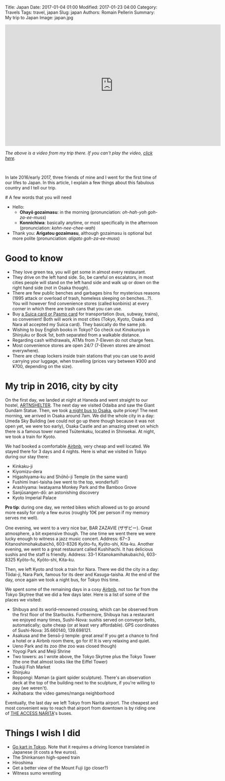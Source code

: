 Title: Japan
Date: 2017-01-04 01:00
Modified: 2017-01-23 04:00
Category: Travels
Tags: travel, japan
Slug: japan
Authors: Romain Pellerin
Summary: My trip to Japan
Image: japan.jpg

<iframe width="700" height="394" src="https://www.youtube-nocookie.com/embed/PxHEtFqoWr0?rel=0" frameborder="0" allowfullscreen></iframe>

*The above is a video from my trip there. If you can't play the video, <a href="https://www.youtube.com/watch?v=PxHEtFqoWr0" target="_blank">click here</a>.*

<br />

In late 2016/early 2017, three friends of mine and I went for the first time of our lifes to Japan. In this article, I explain a few things about this fabulous country and I tell our trip.

# A few words that you will need

- Hello:
    - **Ohayō gozaimasu**: in the morning (pronunciation: *oh-hah-yoh goh-za-ee-muss*)
    - **Konnichiwa**: basically anytime, or most specifically in the afternoon (pronunciation: *kohn-nee-chee-wah*)
- Thank you: **Arigatou gozaimasu**, although gozaimasu is optional but more polite (pronunciation: *aligato goh-za-ee-muss*)

# Good to know

- They love green tea, you will get some in almost every restaurant.
- They drive on the left hand side. So, be careful on escalators, in most cities people will stand on the left hand side and walk up or down on the right hand side (not in Osaka though).
- There are few public benches and garbages bins for mysterious reasons (1995 attack or overload of trash, homeless sleeping on benches...?). You will however find convenience stores (called konbinis) at every corner in which there are trash cans that you can use.
- Buy [a Suica card or Pasmo card](http://www.japan-guide.com/e/e2359_003.html) for transportation (bus, subway, trains), so convenient! Both will work in most cities (Tokyo, Kyoto, Osaka and Nara all accepted my Suica card). They basically do the same job.
- Wishing to buy English books in Tokyo? Go check out Kinokuniya in Shinjuku or Book 1st, both separated from a walkable distance.
- Regarding cash withdrawals, ATMs from 7-Eleven do not charge fees.
- Most convenience stores are open 24/7 (7-Eleven stores are almost everywhere).
- There are cheap lockers inside train stations that you can use to avoid carrying your luggage, when travelling (prices vary between ¥300 and ¥700, depending on the size).

# My trip in 2016, city by city

On the first day, we landed at night at Haneda and went straight to our hostel, [ARTNSHELTER](http://www.hostelworld.com/hosteldetails.php/ARTnSHELTER/Tokyo/101399). The next day we visited Odaiba and saw the Giant Gundam Statue. Then, we took [a night bus to Osaka](http://www.jnto.go.jp/eng/arrange/travel/practical/pdf/highwaybus_tokyo_kyoto_nara_osaka.pdf), quite pricey! The next morning, we arrived in Osaka around 7am. We did the whole city in a day: Umeda Sky Building (we could not go up there though because it was not open yet, we were too early), Osaka Castle and an amazing street on which there is a famous tower named Tsūtenkaku, located in Shinsekai. At night, we took a train for Kyoto.

We had booked a comfortable [Airbnb](https://www.airbnb.com/rooms/9868312), very cheap and well located. We stayed there for 3 days and 4 nights. Here is what we visited in Tokyo during our stay there:

- Kinkaku-ji
- Kiyomizu-dera
- Higashiyama-ku and Shōhō-ji Temple (in the same ward)
- Fushimi Inari-taisha (we went to the top, wonderful!)
- Arashiyama: Iwatayama Monkey Park and the Bamboo Grove
- Sanjūsangen-dō: an astonishing discovery
- Kyoto Imperial Palace

**Pro tip**: during one day, we rented bikes which allowed us to go around more easily for only a few euros (roughly 10€ per person if my memory serves me well).

One evening, we went to a very nice bar, BAR ZAZAVIE (ザザビー). Great atmosphere, a bit expensive though. The one time we went there we were lucky enough to witness a jazz music concert. Address: 67−3 Kitanoshimohakubaichō, 603-8326 Kyōto-fu, Kyōto-shi, Kita-ku. Another evening, we went to a great restaurant called Kushihachi. It has delicious sushis and the staff is friendly. Address: 33-1 Kitanokamihakubaichō, 603-8325 Kyōto-fu, Kyōto-shi, Kita-ku.

Then, we left Kyoto and took a train for Nara. There we did the city in a day: Tōdai-ji, Nara Park, famous for its deer and Kasuga-taisha. At the end of the day, once again we took a night bus, for Tokyo this time.

We spent some of the remaining days in a cosy [Airbnb](https://www.airbnb.fr/rooms/16377379), not too far from the Tokyo Skytree that we did a few days later. Here is a list of some of the places we visited:

- Shibuya and its world–renowned crossing, which can be observed from the first floor of the Starbucks. Furthermore, Shibuya has a restaurant we enjoyed many times, Sushi-Nova: sushis served on conveyor belts, automatically; quite cheap (or at least very affordable). GPS coordinates of Sushi-Nova: 35.660140, 139.698121.
- Asakusa and the Sensō-ji temple: great area! If you get a chance to find a hotel or a Airbnb room there, go for it! It is very relaxing and quiet.
- Ueno Park and its zoo (the zoo was closed though)
- Yoyogi Park and Meiji Shrine
- Two towers: as I wrote above, the Tokyo Skytree plus the Tokyo Tower (the one that almost looks like the Eiffel Tower)
- Tsukiji Fish Market
- Shinjuku
- Roppongi: Maman (a giant spider sculpture). There's an observation deck at the top of the building next to the sculpture, if you're willing to pay (we weren't).
- Akihabara: the video games/manga neighborhood

Eventually, the last day we left Tokyo from Narita airport. The cheapest and most convenient way to reach that airport from downtown is by riding one of [THE ACCESS NARITA](http://accessnarita.jp/en/home/)'s buses.

# Things I wish I did

- [Go kart in Tokyo](http://maricar.com/). Note that it requires a driving licence translated in Japanese (it costs a few euros).
- The Shinkansen high-speed train
- Hiroshima
- Get a better view of the Mount Fuji (go closer?)
- Witness sumo wrestling
